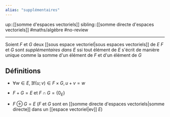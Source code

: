 ```yaml
---
alias: "supplémentaires"
---
```

up::[[somme d'espaces vectoriels]]
sibling::[[somme directe d'espaces vectoriels]]
#maths/algèbre #no-review 

----
Soient $F$ et $G$ deux [[sous espace vectoriel|sous espaces vectoriels]] de $E$
$F$ et $G$ sont _supplémentaires dans $E$_ ssi tout élément de $E$ s'écrit de manière unique comme la somme d'un élément de $F$ et d'un élément de $G$

## Définitions

 - $\forall w \in E, \exists!(u;v)\in F \times G, u+v = w$
 
 - $F+G = E$ et $F \cap G = \{0_{E}\}$

 - $F \oplus G = E$ ($F$ et $G$ sont en [[somme directe d'espaces vectoriels|somme directe]] dans un [[espace vectoriel|ev]] $E$)
